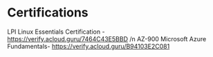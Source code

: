 # Certifications

  LPI Linux Essentials Certification - https://verify.acloud.guru/7464C43E5BBD /n
  AZ-900 Microsoft Azure Fundamentals- https://verify.acloud.guru/B94103E2C081
